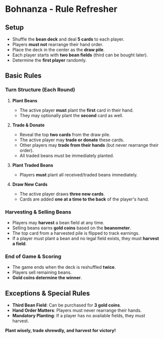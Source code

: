 # Bohnanza - Rule Refresher

## Setup
- Shuffle the **bean deck** and deal **5 cards** to each player.
- Players **must not** rearrange their hand order.
- Place the deck in the center as the **draw pile**.
- Each player starts with **two bean fields** (third can be bought later).
- Determine the **first player** randomly.

## Basic Rules
### Turn Structure (Each Round)
1. **Plant Beans**
   - The active player **must** plant the **first** card in their hand.
   - They may optionally plant the **second** card as well.

2. **Trade & Donate**
   - Reveal the top **two cards** from the draw pile.
   - The active player may **trade or donate** these cards.
   - Other players may **trade from their hands** (but never rearrange their order).
   - All traded beans must be immediately planted.

3. **Plant Traded Beans**
   - Players **must** plant all received/traded beans immediately.

4. **Draw New Cards**
   - The active player draws **three new cards**.
   - Cards are added **one at a time to the back** of the player's hand.

### Harvesting & Selling Beans
- Players may **harvest** a bean field at any time.
- Selling beans earns **gold coins** based on the **beanometer**.
- The top card from a harvested pile is flipped to track earnings.
- If a player must plant a bean and no legal field exists, they must **harvest a field**.

### End of Game & Scoring
- The game ends when the deck is reshuffled **twice**.
- Players sell remaining beans.
- **Gold coins determine the winner**.

## Exceptions & Special Rules
- **Third Bean Field**: Can be purchased for **3 gold coins**.
- **Hand Order Matters**: Players must never rearrange their hands.
- **Mandatory Planting**: If a player has no available fields, they must harvest.

**Plant wisely, trade shrewdly, and harvest for victory!**

